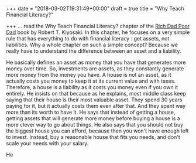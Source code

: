 +++
date = "2018-03-02T19:31:49+00:00"
draft = true
title = "Why Teach Financial Literacy?"

+++
... read the Why Teach Financial Literacy? chapter of the [Rich Dad Poor Dad](http://www.lequydonhanoi.edu.vn/upload_images/S%C3%A1ch%20ngo%E1%BA%A1i%20ng%E1%BB%AF/Rich%20Dad%20Poor%20Dad.pdf) book by Robert T. Kiyosaki. In this chapter, he focuses on a very simple rule that has everything to do with financial literacy : get assets, not liabilities. Why a whole chapter on such a simple concept? Because we really have to understand the difference between an asset and a liability.

He basically defines an asset as money that you have that generates more money over time. So, investments are assets, as they constantly generate more money from the money you have. A house is not an asset, as it actually costs you money to keep it at its current value and with taxes. Therefore, a house is a liability as it costs you money even if you own it entirely. He insists on that because as he explains, most middle class keep saying that their house is their most valuable asset. They spend 30 years paying for it, but it actually costs them even after that. And they spent way more than its worth to have it. He says that instead of getting a house, getting assets that will generate more money before buying a house is a more clever way to go about things. He also says that you should not buy the biggest house you can afford, because then you won't have enough left to invest. Instead, buy a reasonable house that fits you needs, and don't scale your needs with your salary.

He 
